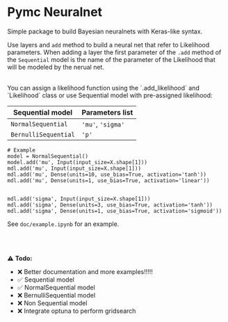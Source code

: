 # Pymc Neuralnet
Simple package to build Bayesian neuralnets with Keras-like syntax.

Use layers and `add` method to build a neural net that refer to Likelihood parameters.
When adding a layer the first parameter of the `.add` method of the `Sequential` model is the name of the parameter of the Likelihood that will be modeled by the nerual net.

<br>
You can assign a likelihood function using the `.add_likelihood` and `Likelihood` class or use Sequential model with pre-assigned likelihood:

| Sequential model | Parameters list |
|----------|---------|
|`NormalSequential`|`'mu'`, `'sigma'`|
|`BernulliSequential`|`'p'`|


```
# Example
model = NormalSequential()
model.add('mu', Input(input_size=X.shape[1]))
mdl.add('mu', Input(input_size=X.shape[1]))
mdl.add('mu', Dense(units=10, use_bias=True, activation='tanh'))
mdl.add('mu', Dense(units=1, use_bias=True, activation='linear'))


mdl.add('sigma', Input(input_size=X.shape[1]))
mdl.add('sigma', Dense(units=3, use_bias=True, activation='tanh'))
mdl.add('sigma', Dense(units=1, use_bias=True, activation='sigmoid'))
```

See `doc/example.ipynb` for an example.

<br><br>

:warning: **Todo:**
* :x: Better documentation and more examples!!!!!
* :white_check_mark: Sequential model
* :white_check_mark: NormalSequential model
* :x: BernulliSequential model
* :x: Non Sequential model
* :x: Integrate optuna to perform gridsearch


